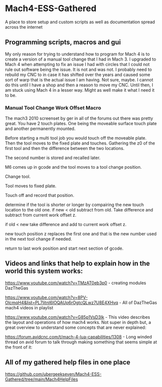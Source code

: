 # Mach4-ESS-Gathered
A place to store setup and custom scripts as well as documentation spread across the internet

## Programming scripts, macros and gui

My only reason for trying to understand how to program for Mach 4 is to create a version of a manual tool change that I had in Mach 3.
I upgraded to Mach 4 when attempting to fix an issue I had with circles that I could not rule out software being the issue. It is not and was not. I probably need to rebuild my CNC to in case it has shifted over the years and caused some sort of warp that is the actual issue I am having. Not sure, maybe. I cannot do this until I have a shop and then a reason to move my CNC. Until then, I am stuck using Mach 4 in a lesser way. Might as well make it what I need it to be.

### Manual Tool Change Work Offset Macro
The mach3 2010 screenset by ger in all of the forums out there was pretty great. You have 2 touch plates. One being the moveable surface touch plate and another permanently mounted.

Before starting a multi tool job you would touch off the moveable plate. Then the tool moves to the fixed plate and touches. Gathering the z0 of the first tool and then the difference between the two locations. 

The second number is stored and recalled later.

M6 comes up in gcode and the tool moves to a tool change position.

Change tool.

Tool moves to fixed plate.

Touch off and record that position.

determine if the tool is shorter or longer by compairing the new touch location to the old one. if new < old subtract from old. Take difference and subtract from current work offset z.

if old < new take difference and add to current work offset z.

new touch position z replaces the first one and that is the new number used in the next tool change if needed.

return to last work position and start next section of gcode.


## Videos and links that help to explain how in the world this system works:

https://www.youtube.com/watch?v=TMzAT0eb3p0 - creating modules DazTheGas

https://www.youtube.com/watch?v=8PV-OlcmqH4&list=PL7IitnI6IOQAUp6rOgtcQLwz7U8E4XHvq - All of DazTheGas mach4 videos in playlist 

https://www.youtube.com/watch?v=G85p1VsD3lk - This video describes the layout and operations of how mach4 works. Not super in depth but, a great overview to understand some concepts that are never explained:



https://forum.avidcnc.com/t/mach-4-lua-capabilities/1308 - Long winded thread on avid forum to talk through making something that seems simple at the front of it:


## All of my gathered help files in one place

https://github.com/ubergeekseven/Mach4-ESS-Gathered/tree/main/Mach4HelpFiles


